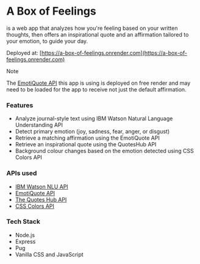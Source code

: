 # A Box of Feelings

is a web app that analyzes how you're feeling based on your written thoughts, then offers an inspirational quote and an affirmation tailored to your emotion, to guide your day.

Deployed at: [https://a-box-of-feelings.onrender.com](https://a-box-of-feelings.onrender.com)

> [!NOTE]
> The [EmotiQuote API](https://emotiquote-api.onrender.com/) this app is using is deployed on free render and may need to be loaded for the app to receive not just the default affirmation.

### Features

- Analyze journal-style text using IBM Watson Natural Language Understanding API
- Detect primary emotion (joy, sadness, fear, anger, or disgust)
- Retrieve a matching affirmation using the EmotiQuote API
- Retrieve an inspirational quote using the QuotesHub API
- Background colour changes based on the emotion detected using CSS Colors API

### APIs used

- [IBM Watson NLU API](https://cloud.ibm.com/apidocs/natural-language-understanding)
- [EmotiQuote API](https://emotiquote-api.onrender.com/)
- [The Quotes Hub API](https://thequoteshub.com/)
- [CSS Colors API](https://www.csscolorsapi.com/)

### Tech Stack

- Node.js
- Express
- Pug
- Vanilla CSS and JavaScript




